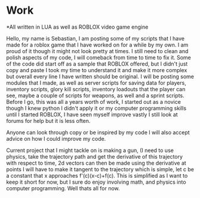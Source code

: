 # Work

*All written in LUA as well as ROBLOX video game engine

Hello, my name is Sebastian, I am posting some of my scripts that I have made for a roblox game that I have worked on for a while by my own. I am proud of it though
it might not look pretty at times. I still need to clean and polish aspects of my code, I will comeback from time to time to fix it. Some of the code did start off as a sample
that ROBLOX offered, but I didn't just copy and paste I took my time to understand it and make it more complex but overall every line I have written should be original. 
I will be posting some modules that I made, as well as server scripts for saving data for players, inventory scripts, glory kill scripts, inventory loadouts that the player can see,
maybe a couple of scripts for weapons, as well and a sprint scripts. Before I go, this was all a years worth of work, I started out as a novice though I knew python I didn't apply
it or my computer programming skills until I started ROBLOX, I have seen myself improve vastly I still look at forums for help but it is less often.

Anyone can look through copy or be inspired by my code I will also accept advice on how I could improve my code.

Current project that I might tackle on is making a gun, (I need to use physics, take the trajectory path and get the derivative of this trajectory with respect to time, 2d 
vectors can then be made using the derivative at points I will have to make it tangent to the trajectory which is simple, let c be a constant that x approaches f'(c)(x-c)+f(c).
This is simplified as I want to keep it short for now, but I sure do enjoy involving math, and physics into computer programming. Well thats all for now.

